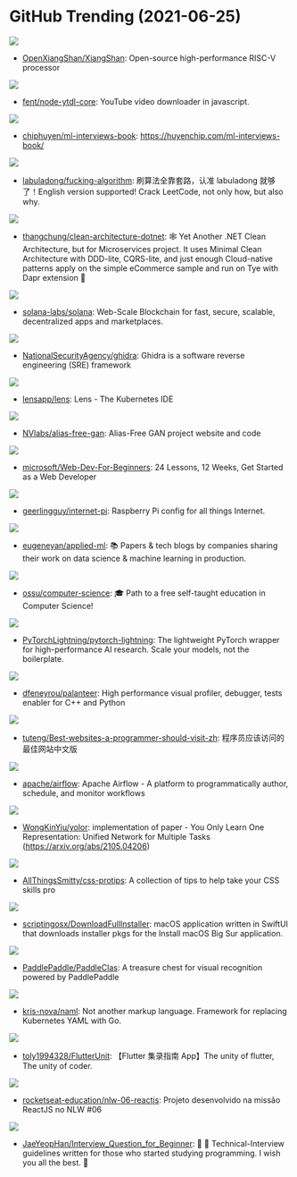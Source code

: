 # GitHub Trending (2021-06-25)

![](https://img.shields.io/badge/Scala-New%20214-green?style=flat-square&logo=appveyor)
- [OpenXiangShan/XiangShan](https://github.com/OpenXiangShan/XiangShan): Open-source high-performance RISC-V processor

![](https://img.shields.io/badge/JavaScript-New%2013-green?style=flat-square&logo=appveyor)
- [fent/node-ytdl-core](https://github.com/fent/node-ytdl-core): YouTube video downloader in javascript.

![](https://img.shields.io/badge/HTML-New%2069-green?style=flat-square&logo=appveyor)
- [chiphuyen/ml-interviews-book](https://github.com/chiphuyen/ml-interviews-book): https://huyenchip.com/ml-interviews-book/

![](https://img.shields.io/badge/none-New%20170-green?style=flat-square&logo=appveyor)
- [labuladong/fucking-algorithm](https://github.com/labuladong/fucking-algorithm): 刷算法全靠套路，认准 labuladong 就够了！English version supported! Crack LeetCode, not only how, but also why.

![](https://img.shields.io/badge/C%23-New%20119-green?style=flat-square&logo=appveyor)
- [thangchung/clean-architecture-dotnet](https://github.com/thangchung/clean-architecture-dotnet): 🕸 Yet Another .NET Clean Architecture, but for Microservices project. It uses Minimal Clean Architecture with DDD-lite, CQRS-lite, and just enough Cloud-native patterns apply on the simple eCommerce sample and run on Tye with Dapr extension 🍻

![](https://img.shields.io/badge/Rust-New%2083-green?style=flat-square&logo=appveyor)
- [solana-labs/solana](https://github.com/solana-labs/solana): Web-Scale Blockchain for fast, secure, scalable, decentralized apps and marketplaces.

![](https://img.shields.io/badge/Java-New%2047-green?style=flat-square&logo=appveyor)
- [NationalSecurityAgency/ghidra](https://github.com/NationalSecurityAgency/ghidra): Ghidra is a software reverse engineering (SRE) framework

![](https://img.shields.io/badge/TypeScript-New%2033-green?style=flat-square&logo=appveyor)
- [lensapp/lens](https://github.com/lensapp/lens): Lens - The Kubernetes IDE

![](https://img.shields.io/badge/none-New%2083-green?style=flat-square&logo=appveyor)
- [NVlabs/alias-free-gan](https://github.com/NVlabs/alias-free-gan): Alias-Free GAN project website and code

![](https://img.shields.io/badge/JavaScript-New%20433-green?style=flat-square&logo=appveyor)
- [microsoft/Web-Dev-For-Beginners](https://github.com/microsoft/Web-Dev-For-Beginners): 24 Lessons, 12 Weeks, Get Started as a Web Developer

![](https://img.shields.io/badge/Jinja-New%2053-green?style=flat-square&logo=appveyor)
- [geerlingguy/internet-pi](https://github.com/geerlingguy/internet-pi): Raspberry Pi config for all things Internet.

![](https://img.shields.io/badge/none-New%2067-green?style=flat-square&logo=appveyor)
- [eugeneyan/applied-ml](https://github.com/eugeneyan/applied-ml): 📚 Papers & tech blogs by companies sharing their work on data science & machine learning in production.

![](https://img.shields.io/badge/none-New%20147-green?style=flat-square&logo=appveyor)
- [ossu/computer-science](https://github.com/ossu/computer-science): 🎓 Path to a free self-taught education in Computer Science!

![](https://img.shields.io/badge/Python-New%2017-green?style=flat-square&logo=appveyor)
- [PyTorchLightning/pytorch-lightning](https://github.com/PyTorchLightning/pytorch-lightning): The lightweight PyTorch wrapper for high-performance AI research. Scale your models, not the boilerplate.

![](https://img.shields.io/badge/C%2B%2B-New%20256-green?style=flat-square&logo=appveyor)
- [dfeneyrou/palanteer](https://github.com/dfeneyrou/palanteer): High performance visual profiler, debugger, tests enabler for C++ and Python

![](https://img.shields.io/badge/none-New%20322-green?style=flat-square&logo=appveyor)
- [tuteng/Best-websites-a-programmer-should-visit-zh](https://github.com/tuteng/Best-websites-a-programmer-should-visit-zh): 程序员应该访问的最佳网站中文版

![](https://img.shields.io/badge/Python-New%2021-green?style=flat-square&logo=appveyor)
- [apache/airflow](https://github.com/apache/airflow): Apache Airflow - A platform to programmatically author, schedule, and monitor workflows

![](https://img.shields.io/badge/Python-New%2022-green?style=flat-square&logo=appveyor)
- [WongKinYiu/yolor](https://github.com/WongKinYiu/yolor): implementation of paper - You Only Learn One Representation: Unified Network for Multiple Tasks (https://arxiv.org/abs/2105.04206)

![](https://img.shields.io/badge/none-New%2037-green?style=flat-square&logo=appveyor)
- [AllThingsSmitty/css-protips](https://github.com/AllThingsSmitty/css-protips): A collection of tips to help take your CSS skills pro

![](https://img.shields.io/badge/Swift-New%2030-green?style=flat-square&logo=appveyor)
- [scriptingosx/DownloadFullInstaller](https://github.com/scriptingosx/DownloadFullInstaller): macOS application written in SwiftUI that downloads installer pkgs for the Install macOS Big Sur application.

![](https://img.shields.io/badge/Python-New%20352-green?style=flat-square&logo=appveyor)
- [PaddlePaddle/PaddleClas](https://github.com/PaddlePaddle/PaddleClas): A treasure chest for visual recognition powered by PaddlePaddle

![](https://img.shields.io/badge/Go-New%2068-green?style=flat-square&logo=appveyor)
- [kris-nova/naml](https://github.com/kris-nova/naml): Not another markup language. Framework for replacing Kubernetes YAML with Go.

![](https://img.shields.io/badge/Dart-New%2058-green?style=flat-square&logo=appveyor)
- [toly1994328/FlutterUnit](https://github.com/toly1994328/FlutterUnit): 【Flutter 集录指南 App】The unity of flutter, The unity of coder.

![](https://img.shields.io/badge/TypeScript-New%2067-green?style=flat-square&logo=appveyor)
- [rocketseat-education/nlw-06-reactjs](https://github.com/rocketseat-education/nlw-06-reactjs): Projeto desenvolvido na missão ReactJS no NLW #06

![](https://img.shields.io/badge/none-New%2014-green?style=flat-square&logo=appveyor)
- [JaeYeopHan/Interview_Question_for_Beginner](https://github.com/JaeYeopHan/Interview_Question_for_Beginner): 👦 👧 Technical-Interview guidelines written for those who started studying programming. I wish you all the best. 👾

